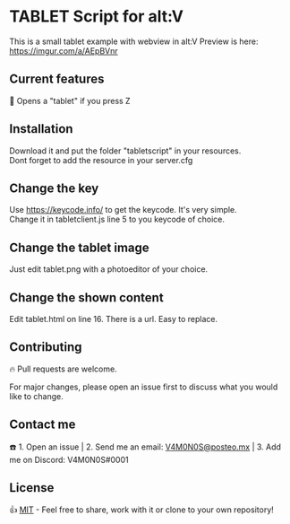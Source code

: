 # TABLET Script for alt:V
This is a small tablet example with webview in alt:V
Preview is here: https://imgur.com/a/AEpBVnr

## Current features
🔸 Opens a "tablet" if you press Z

## Installation
Download it and put the folder "tabletscript" in your resources.<br>
Dont forget to add the resource in your server.cfg

## Change the key
Use https://keycode.info/ to get the keycode. It's very simple.<br>
Change it in tabletclient.js line 5 to you keycode of choice.

## Change the tablet image
Just edit tablet.png with a photoeditor of your choice.

## Change the shown content
Edit tablet.html on line 16. There is a url. Easy to replace.

## Contributing
🔥 Pull requests are welcome. 

For major changes, please open an issue first to discuss what you would like to change.

## Contact me
☎️ 1. Open an issue | 2. Send me an email: V4M0N0S@posteo.mx | 3. Add me on Discord: V4M0N0S#0001

## License
👍 [MIT](https://choosealicense.com/licenses/mit/) - Feel free to share, work with it or clone to your own repository!

